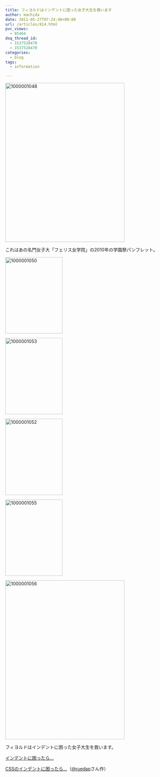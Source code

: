 ```yaml
---
title: フィヨルドはインデントに困った女子大生を救います
author: machida
date: 2011-05-27T07:24:48+00:00
url: /articles/814.html
pvc_views:
  - 85464
dsq_thread_id:
  - 1537528470
  - 1537528470
categories:
  - blog
tags:
  - information

---
```


  <a href="http://www.flickr.com/photos/fjord_llc/5763823179/" title="1000001048 by 町田 哲平（teppei machida）, on Flickr"><img src="http://farm3.static.flickr.com/2636/5763823179_b3817747e3.jpg" width="375" height="500" alt="1000001048" /></a>



  これはあの名門女子大「フェリス女学院」の2010年の学園祭パンフレット。



  <a href="http://www.flickr.com/photos/fjord_llc/5764372776/" title="1000001050 by 町田 哲平（teppei machida）, on Flickr"><img src="http://farm3.static.flickr.com/2416/5764372776_f40c45355e_m.jpg" width="180" height="240" alt="1000001050" /></a>



  <a href="http://www.flickr.com/photos/fjord_llc/5763825073/" title="1000001053 by 町田 哲平（teppei machida）, on Flickr"><img src="http://farm3.static.flickr.com/2774/5763825073_dfe50fc3ba_m.jpg" width="180" height="240" alt="1000001053" /></a>



  <a href="http://www.flickr.com/photos/fjord_llc/5764373556/" title="1000001052 by 町田 哲平（teppei machida）, on Flickr"><img src="http://farm6.static.flickr.com/5144/5764373556_a63f82b101_m.jpg" width="180" height="240" alt="1000001052" /></a>



  <a href="http://www.flickr.com/photos/fjord_llc/5764374702/" title="1000001055 by 町田 哲平（teppei machida）, on Flickr"><img src="http://farm3.static.flickr.com/2143/5764374702_56e4f0a8c2_m.jpg" width="180" height="240" alt="1000001055" /></a>



  <a href="http://www.flickr.com/photos/fjord_llc/5764375144/" title="1000001056 by 町田 哲平（teppei machida）, on Flickr"><img src="http://farm6.static.flickr.com/5142/5764375144_2ddddd787e.jpg" width="375" height="500" alt="1000001056" /></a>



  フィヨルドはインデントに困った女子大生を救います。



  <a href="http://hamcutlet.fjord.jp/" target="_blank">インデントに困ったら…</a>



  <a href="http://sassience.com/" target="_blank">CSSのインデントに困ったら…</a>（<a href="http://twitter.com/#!/ruedap" target="_blank">@ruedap</a>さん作）

